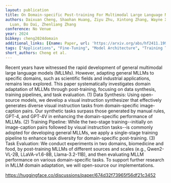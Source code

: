 ```yaml
---
layout: publication
title: On Domain-specific Post-training For Multimodal Large Language Models
authors: Daixuan Cheng, Shaohan Huang, Ziyu Zhu, Xintong Zhang, Wayne Xin Zhao, Zhongzhi
  Luan, Bo Dai, Zhenliang Zhang
conference: No Venue
year: 2024
bibkey: cheng2024domain
additional_links: [{name: Paper, url: 'https://arxiv.org/abs/hf2411.19930'}]
tags: ["Applications", "Fine-Tuning", "Model Architecture", "Training Techniques"]
short_authors: Cheng et al.
---
```

Recent years have witnessed the rapid development of general multimodal large language models (MLLMs). However, adapting general MLLMs to specific domains, such as scientific fields and industrial applications, remains less explored. This paper systematically investigates domain adaptation of MLLMs through post-training, focusing on data synthesis, training pipelines, and task evaluation. (1) Data Synthesis: Using open-source models, we develop a visual instruction synthesizer that effectively generates diverse visual instruction tasks from domain-specific image-caption pairs. Our synthetic tasks surpass those generated by manual rules, GPT-4, and GPT-4V in enhancing the domain-specific performance of MLLMs. (2) Training Pipeline: While the two-stage training--initially on image-caption pairs followed by visual instruction tasks--is commonly adopted for developing general MLLMs, we apply a single-stage training pipeline to enhance task diversity for domain-specific post-training. (3) Task Evaluation: We conduct experiments in two domains, biomedicine and food, by post-training MLLMs of different sources and scales (e.g., Qwen2-VL-2B, LLaVA-v1.6-8B, Llama-3.2-11B), and then evaluating MLLM performance on various domain-specific tasks. To support further research in MLLM domain adaptation, we will open-source our implementations.

https://huggingface.co/discussions/paper/674d32f73965f56df21c3452